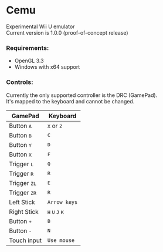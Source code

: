 # Cemu
Experimental Wii U emulator  
Current version is 1.0.0 (proof-of-concept release)

### Requirements:
* OpenGL 3.3  
* Windows with x64 support

### Controls:
Currently the only supported controller is the DRC (GamePad).  
It's mapped to the keyboard and cannot be changed.

|GamePad                 | Keyboard                                           |
|------------------------|----------------------------------------------------|
|Button <kbd>A</kbd>     | <kbd>X</kbd> or <kbd>Z</kbd>                       |  
|Button <kbd>B</kbd>     | <kbd>C</kbd>                                       |  
|Button <kbd>Y</kbd>     | <kbd>D</kbd>                                       |  
|Button <kbd>X</kbd>     | <kbd>F</kbd>                                       |  
|Trigger <kbd>L</kbd>    | <kbd>Q</kbd>                                       |  
|Trigger <kbd>R</kbd>    | <kbd>R</kbd>                                       |  
|Trigger <kbd>ZL</kbd>   | <kbd>E</kbd>                                       |  
|Trigger <kbd>ZR</kbd>   | <kbd>R</kbd>                                       |  
|Left Stick              | `Arrow keys`                                       |  
|Right Stick             | <kbd>H</kbd> <kbd>U</kbd> <kbd>J</kbd> <kbd>K</kbd>|  
|Button <kbd>+</kbd>     | <kbd>B</kbd>                                       |
|Button <kbd>-</kbd>     | <kbd>N</kbd>                                       |  
|Touch input             | `Use mouse`                                        |  

